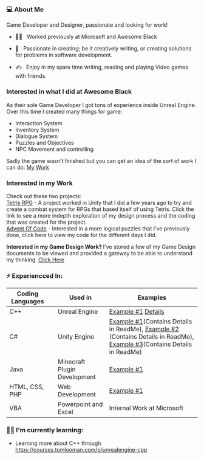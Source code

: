 
<h3> 💻 About Me </h3>
Game Developer and Designer, passionate and looking for work!

- 👩‍💻 &nbsp; Worked previously at Microsoft and Awesome Black

- 🌱 &nbsp; Passionate in creating; be it creatively writing, or creating solutions for problems in software development.

- ✍️ &nbsp; Enjoy in my spare time writing, reading and playing Video games with friends.

<h3> Interested in what I did at Awesome Black</h3>
As their sole Game Developer I got tons of experience inside Unreal Engine. Over this time I created many things for game:

 

- Interaction System
- Inventory System
- Dialogue System
- Puzzles and Objectives
- NPC Movement and controlling

Sadly the game wasn't finished but you can get an idea of the sort of work I can do: <a href="https://github.com/willpk03/Awesome-Black-Game-Mechanics">My Work</a>

<h3> Interested in my Work</h3>
Check out these two projects: 
<br><a href="https://github.com/willpk03/TetrisRPG">Tetris RPG</a> - A project worked in Unity that I did a few years ago to try and create a combat system for RPGs that based itself of using Tetris. Click the link to see a more indepth exploration of my design process and the coding that was created for the project. 
<br><a href="https://github.com/willpk03/AdventofCode">Advent Of Code</a> - Interested in a more logical puzzles that I've previously done, click here to view my code for the different days I did. 

<b> Interested in my Game Design Work? </b>I've stored a few of my Game Design documents to be viewed and provided a gateway to be able to understand my thinking. <a href="https://github.com/willpk03/Game-Design-Document-Examples">Click Here</a>

### ⚡ Experiencced In:
| Coding Languages | | Used in  | Examples |
| ------------ | ------------ | ------------ | ------------ | 
| C++| | Unreal Engine| <a href="https://github.com/willpk03/Awesome-Black-Game-Mechanics">Example #1</a>  <a href="https://github.com/willpk03/Awesome-Black-Game-Mechanics">Details</a>| 
| C#  |  | Unity Engine  |  <a href="https://github.com/willpk03/AdventOfCode">Example #1</a>(Contains Details in ReadMe), <a href="https://github.com/willpk03/TetrisRPG">Example #2</a> (Contains Details in ReadMe), <a href="https://github.com/willpk03/Rogue-lite-Bullet-Hell-">Example #3</a>(Contains Details in ReadMe)  | 
| Java  |    |  Minecraft Plugin Development  | <a href="https://github.com/willpk03/McJam">Example #1</a> |
| HTML, CSS, PHP  |    |  Web Development  | <a href="https://github.com/willpk03/School-projects">Example #1</a> |
| VBA  |    |  Powerpoint and Excel  | Internal Work at Microsoft |

### 👩‍💻 I'm currently learning:
- Learning more about C++ through https://courses.tomlooman.com/p/unrealengine-cpp
